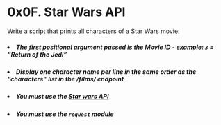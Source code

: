 # 0x0F. Star Wars API

Write a script that prints all characters of a Star Wars movie:

##### <li>The first positional argument passed is the Movie ID - example: `3` = “Return of the Jedi”</li>
##### <li>Display one character name per line in the same order as the “characters” list in the /films/ endpoint</li>
##### <li>You must use the [Star wars API](https://intranet.hbtn.io/rltoken/aiMsg1QkH-FuPn7gyo9O6A)</li>
##### <li>You must use the `request` module</li>
